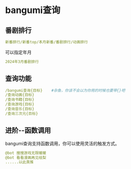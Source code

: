 
# bangumi查询


## 番剧排行
```yaml
新番排行/新番top/本月新番/番剧排行/动画排行
```
可以指定年月
```yaml
2024年3月番剧排行
```


## 查询功能
```yaml
/bangumi查询{目标}    #杂鱼，你该不会以为你用的时候也要带{}吧
/查询动画{目标}
/查询书籍{目标}
/查询游戏{目标}
/查询音乐{目标}
/查询三次元{目标}
```


## 进阶--函数调用
bangumi查询支持函数调用，你可以使用灵活的触发方式。
```yaml
@bot 搜搜游戏无限暖暖 
@bot 看看漫画再见绘梨 
......以此类推
```